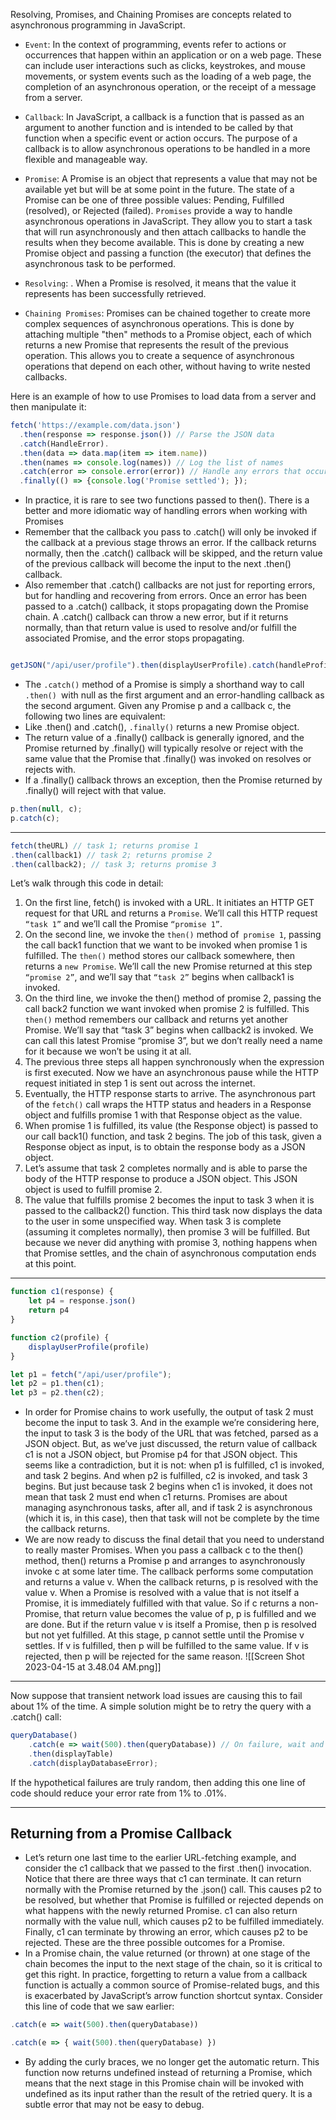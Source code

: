 

Resolving, Promises, and Chaining Promises are concepts related to asynchronous programming in JavaScript.

- `Event`: In the context of programming, events refer to actions or occurrences that happen within an application or on a web page. These can include user interactions such as clicks, keystrokes, and mouse movements, or system events such as the loading of a web page, the completion of an asynchronous operation, or the receipt of a message from a server.
	
-   `Callback`: In JavaScript, a callback is a function that is passed as an argument to another function and is intended to be called by that function when a specific event or action occurs. The purpose of a callback is to allow asynchronous operations to be handled in a more flexible and manageable way.
	
-   `Promise`: A Promise is an object that represents a value that may not be available yet but will be at some point in the future. The state of a Promise can be one of three possible values: Pending, Fulfilled (resolved), or Rejected (failed). `Promises` provide a way to handle asynchronous operations in JavaScript. They allow you to start a task that will run asynchronously and then attach callbacks to handle the results when they become available. This is done by creating a new Promise object and passing a function (the executor) that defines the asynchronous task to be performed.
	
-   `Resolving`: . When a Promise is resolved, it means that the value it represents has been successfully retrieved.
    
-   `Chaining Promises`: Promises can be chained together to create more complex sequences of asynchronous operations. This is done by attaching multiple "then" methods to a Promise object, each of which returns a new Promise that represents the result of the previous operation. This allows you to create a sequence of asynchronous operations that depend on each other, without having to write nested callbacks.
    

Here is an example of how to use Promises to load data from a server and then manipulate it:

```js
fetch('https://example.com/data.json')
  .then(response => response.json()) // Parse the JSON data
  .catch(HandleError).
  .then(data => data.map(item => item.name))
  .then(names => console.log(names)) // Log the list of names
  .catch(error => console.error(error)) // Handle any errors that occurred
  .finally(() => {console.log('Promise settled'); });

```

- In practice, it is rare to see two functions passed to then(). There is a better and more idiomatic way of handling errors when working with Promises
- Remember that the callback you pass to .catch() will only be invoked if the callback at a previous stage throws an error. If the callback returns normally, then the .catch() callback will be skipped, and the return value of the previous callback will become the input to the next .then() callback. 
- Also remember that .catch() callbacks are not just for reporting errors, but for handling and recovering from errors. Once an error has been passed to a .catch() callback, it stops propagating down the Promise chain. A .catch() callback can throw a new error, but if it returns normally, than that return value is used to resolve and/or fulfill the associated Promise, and the error stops propagating.
```js

getJSON("/api/user/profile").then(displayUserProfile).catch(handleProfileError);
```

- The `.catch()` method of a Promise is simply a shorthand way to call `.then() `with null as the first argument and an error-handling callback as the second argument. Given any Promise p and a callback c, the following two lines are equivalent:
- Like .then() and .catch(), `.finally()` returns a new Promise object. 
- The return value of a .finally() callback is generally ignored, and the Promise returned by .finally() will typically resolve or reject with the same value that the Promise that .finally() was invoked on resolves or rejects with. 
- If a .finally() callback throws an exception, then the Promise returned by .finally() will reject with that value.

```js
p.then(null, c);
p.catch(c);
```


---
```js
fetch(theURL) // task 1; returns promise 1
.then(callback1) // task 2; returns promise 2
.then(callback2); // task 3; returns promise 3
```

Let’s walk through this code in detail:
1. On the first line, fetch() is invoked with a URL. It initiates an HTTP GET request for that URL and returns a `Promise`. We’ll call this HTTP request `“task 1”` and we’ll call the Promise `“promise 1”`.
2. On the second line, we invoke the `then()` method of` promise 1`, passing the call back1 function that we want to be invoked when promise 1 is fulfilled. The `then()` method stores our callback somewhere, then returns a `new Promise`. We’ll call the new Promise returned at this step `“promise 2”`, and we’ll say that `“task 2”` begins when callback1 is invoked.
3. On the third line, we invoke the then() method of promise 2, passing the call back2 function we want invoked when promise 2 is fulfilled. This `then()` method remembers our callback and returns yet another Promise. We’ll say that “task 3” begins when callback2 is invoked. We can call this latest Promise “promise 3”, but we don’t really need a name for it because we won’t be using it at all.
4. The previous three steps all happen synchronously when the expression is first executed. Now we have an asynchronous pause while the HTTP request initiated in step 1 is sent out across the internet.
5. Eventually, the HTTP response starts to arrive. The asynchronous part of the `fetch()` call wraps the HTTP status and headers in a Response object and fulfills promise 1 with that Response object as the value.
6. When promise 1 is fulfilled, its value (the Response object) is passed to our call back1() function, and task 2 begins. The job of this task, given a Response object as input, is to obtain the response body as a JSON object.
7. Let’s assume that task 2 completes normally and is able to parse the body of the HTTP response to produce a JSON object. This JSON object is used to fulfill promise 2.
8. The value that fulfills promise 2 becomes the input to task 3 when it is passed to the callback2() function. This third task now displays the data to the user in some unspecified way. When task 3 is complete (assuming it completes normally), then promise 3 will be fulfilled. But because we never did anything with promise 3, nothing happens when that Promise settles, and the chain of asynchronous computation ends at this point.

---
```js
function c1(response) {
	let p4 = response.json()
	return p4
}

function c2(profile) {
	displayUserProfile(profile)
}

let p1 = fetch("/api/user/profile"); 
let p2 = p1.then(c1);
let p3 = p2.then(c2);
```

- In order for Promise chains to work usefully, the output of task 2 must become the input to task 3. And in the example we’re considering here, the input to task 3 is the body of the URL that was fetched, parsed as a JSON object. But, as we’ve just discussed, the return value of callback c1 is not a JSON object, but Promise p4 for that JSON object. This seems like a contradiction, but it is not: when p1 is fulfilled, c1 is invoked, and task 2 begins. And when p2 is fulfilled, c2 is invoked, and task 3 begins. But just because task 2 begins when c1 is invoked, it does not mean that task 2 must end when c1 returns. Promises are about managing asynchronous tasks, after all, and if task 2 is asynchronous (which it is, in this case), then that task will not be complete by the time the callback returns.
- We are now ready to discuss the final detail that you need to understand to really master Promises. When you pass a callback c to the then() method, then() returns a Promise p and arranges to asynchronously invoke c at some later time. The callback performs some computation and returns a value v. When the callback returns, p is resolved with the value v. When a Promise is resolved with a value that is not itself a Promise, it is immediately fulfilled with that value. So if c returns a non-Promise, that return value becomes the value of p, p is fulfilled and we are done. But if the return value v is itself a Promise, then p is resolved but not yet fulfilled. At this stage, p cannot settle until the Promise v settles. If v is fulfilled, then p will be fulfilled to the same value. If v is rejected, then p will be rejected for the same reason.
![[Screen Shot 2023-04-15 at 3.48.04 AM.png]]
---
Now suppose that transient network load issues are causing this to fail about 1% of the time. A simple solution might be to retry the query with a .catch() call:

```js
queryDatabase()
	.catch(e => wait(500).then(queryDatabase)) // On failure, wait and retry 
	.then(displayTable)
	.catch(displayDatabaseError);
```

If the hypothetical failures are truly random, then adding this one line of code should reduce your error rate from 1% to .01%.

---
## Returning from a Promise Callback

* Let’s return one last time to the earlier URL-fetching example, and consider the c1 callback that we passed to the first .then() invocation. Notice that there are three ways that c1 can terminate. It can return normally with the Promise returned by the .json() call. This causes p2 to be resolved, but whether that Promise is fulfilled or rejected depends on what happens with the newly returned Promise. c1 can also return normally with the value null, which causes p2 to be fulfilled immediately. Finally, c1 can terminate by throwing an error, which causes p2 to be rejected. These are the three possible outcomes for a Promise.
* In a Promise chain, the value returned (or thrown) at one stage of the chain becomes the input to the next stage of the chain, so it is critical to get this right. In practice, forgetting to return a value from a callback function is actually a common source of Promise-related bugs, and this is exacerbated by JavaScript’s arrow function shortcut syntax. Consider this line of code that we saw earlier:
```js
.catch(e => wait(500).then(queryDatabase))
```

```js
.catch(e => { wait(500).then(queryDatabase) })
```

- By adding the curly braces, we no longer get the automatic return. This function now returns undefined instead of returning a Promise, which means that the next stage in this Promise chain will be invoked with undefined as its input rather than the result of the retried query. It is a subtle error that may not be easy to debug.